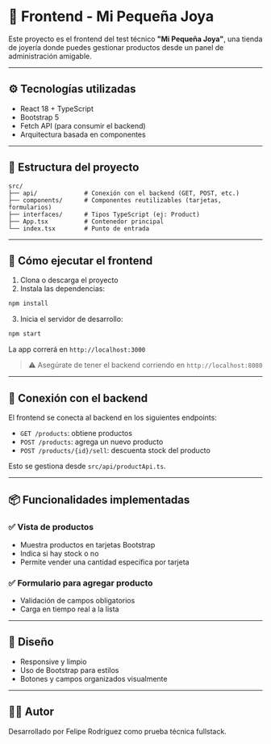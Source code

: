 # 💎 Frontend - Mi Pequeña Joya

Este proyecto es el frontend del test técnico **"Mi Pequeña Joya"**, una tienda de joyería donde puedes gestionar productos desde un panel de administración amigable.

---

## ⚙️ Tecnologías utilizadas

- React 18 + TypeScript
- Bootstrap 5
- Fetch API (para consumir el backend)
- Arquitectura basada en componentes

---

## 📁 Estructura del proyecto

```
src/
├── api/             # Conexión con el backend (GET, POST, etc.)
├── components/      # Componentes reutilizables (tarjetas, formularios)
├── interfaces/      # Tipos TypeScript (ej: Product)
├── App.tsx          # Contenedor principal
└── index.tsx        # Punto de entrada
```

---

## 🚀 Cómo ejecutar el frontend

1. Clona o descarga el proyecto
2. Instala las dependencias:

```bash
npm install
```

3. Inicia el servidor de desarrollo:

```bash
npm start
```

La app correrá en `http://localhost:3000`

> ⚠️ Asegúrate de tener el backend corriendo en `http://localhost:8080`

---

## 🔌 Conexión con el backend

El frontend se conecta al backend en los siguientes endpoints:

- `GET /products`: obtiene productos
- `POST /products`: agrega un nuevo producto
- `POST /products/{id}/sell`: descuenta stock del producto

Esto se gestiona desde `src/api/productApi.ts`.

---

## 📦 Funcionalidades implementadas

### ✅ Vista de productos
- Muestra productos en tarjetas Bootstrap
- Indica si hay stock o no
- Permite vender una cantidad específica por tarjeta

### ✅ Formulario para agregar producto
- Validación de campos obligatorios
- Carga en tiempo real a la lista

---

## 🎨 Diseño
- Responsive y limpio
- Uso de Bootstrap para estilos
- Botones y campos organizados visualmente

---

## 👨‍💻 Autor

Desarrollado por Felipe Rodríguez como prueba técnica fullstack.
